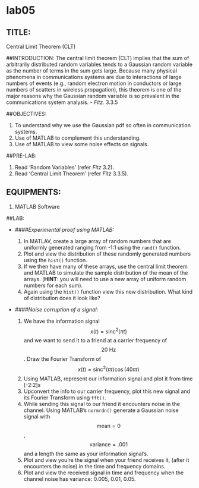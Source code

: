 # lab05

## TITLE:
Central Limit Theorem (CLT)


##INTRODUCTION:
The central limit theorem (CLT) implies that the sum of arbitrarily distributed random variables tends to a Gaussian random variable as the number of terms in the sum gets large. Because many physical phenomena in communications systems are due to interactions of large numbers of events (e.g., random electron motion in conductors or large numbers of scatters in wireless propagation), this theorem is one of the major reasons why the Gaussian random variable is so prevalent in the communications system analysis. - *Fitz.* 3.3.5


##OBJECTIVES:
1. To understand why we use the Gaussian pdf so often in communication systems.
2. Use of MATLAB to complement this understanding.
3. Use of MATLAB to view some noise effects on signals.


##PRE-LAB:
1. Read ‘Random Variables’ (refer *Fitz* 3.2).
2. Read ‘Central Limit Theorem’ (refer *Fitz* 3.3.5).


## EQUIPMENTS:
1. MATLAB Software


##LAB:
- ####*Experimental proof using MATLAB:*
	1. In MATLAV, create a large array of random numbers that are uniformly generated ranging from -1:1 using the `rand()` function.
	2. Plot and view the distribution of these randomly generated numbers using the `hist()` function.
	3. If we then have many of these arrays, use the central limit theorem and MATLAB to simulate the sample distribution of the mean of the arrays. (**HINT**: you will need to use a new array of uniform random numbers for each sum).
	4. Again using the `hist()` function view this new distribution. What kind of distribution does it look like?

- ####*Noise corruption of a signal:*
	1. We have the information signal $$x(t)=\text{sinc}^2{(\pi{t})}$$ and we want to send it to a friend at a carrier frequency of $$20\:\text{Hz}$$. Draw the Fourier Transform of $$x(t)=\text{sinc}^2{(\pi{t})}\cos{(40\pi{t})}$$
	2. Using MATLAB, represent our information signal and plot it from time [-2:2]s
	3. Upconvert the info to our carrier frequency, plot this new signal and its Fourier Transform using `fft()`.
	4. While sending this signal to our friend it encounters noise in the channel. Using MATLAB’s `normrdn()` generate a Gaussian noise signal with $$\text{mean}=0$$, $$\text{variance}=.001$$ and a length the same as your information signal’s.
	5. Plot and view you’re the signal when your friend receives it, (after it encounters the noise) in the time and frequency domains.
	6. Plot and view the received signal in time and frequency when the channel noise has variance: 0.005, 0.01, 0.05.
